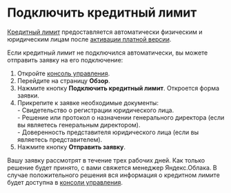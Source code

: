 # Подключить кредитный лимит 

[Кредитный лимит](../concepts/credit-limit.md) предоставляется автоматически физическим и юридическим лицам после [активации платной версии](../operations/activate-commercial.md).

Если кредитный лимит не подключился автоматически, вы можете отправить заявку на его подключение: 
1. Откройте [консоль управления](https://console.cloud.yandex.ru/billing). 
1. Перейдите на страницу **Обзор**.
1. Нажмите кнопку **Подключить кредитный лимит**. Откроется форма заявки. 
1. Прикрепите к заявке необходимые документы:<br/>- Свидетельство о регистрации юридического лица.<br/>- Решение или протокол о назначении генерального директора (если вы являетесь генеральным директором).<br/>- Доверенность представителя юридического лица (если вы являетесь представителем).
1. Нажмите кнопку **Отправить заявку**.

 
Вашу заявку рассмотрят в течение трех рабочих дней. Как только решение будет принято, с вами свяжется менеджер Яндекс.Облака. В случае положительного решения вся информация о кредитном лимите будет доступна  в [консоли управления](https://console.cloud.yandex.ru/billing).

